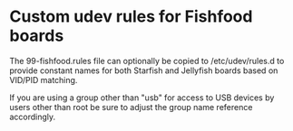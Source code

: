 # Custom udev rules for Fishfood boards

The 99-fishfood.rules file can optionally be copied to /etc/udev/rules.d to provide
constant names for both Starfish and Jellyfish boards based on VID/PID matching.

If you are using a group other than "usb" for access to USB devices by users other
than root be sure to adjust the group name reference accordingly.